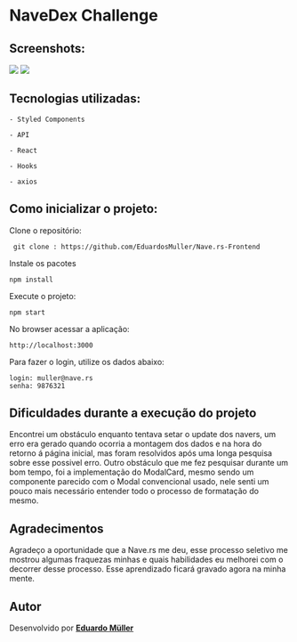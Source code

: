 <h1>  NaveDex Challenge </h1>

## Screenshots:

<img src="./src/assets/screen1.png">
<img src="./src/assets/screen2.png">

## Tecnologias utilizadas:
```
- Styled Components

- API

- React 

- Hooks

- axios

```

 
## Como inicializar o projeto:

Clone  o repositório: 
```
 git clone : https://github.com/EduardosMuller/Nave.rs-Frontend
```
Instale os pacotes
```
npm install
```

Execute o projeto:
```
npm start
```
No browser acessar a aplicação:
```
http://localhost:3000
```
Para fazer o login, utilize os dados abaixo:
```
login: muller@nave.rs
senha: 9876321
```

## Dificuldades durante a execução do projeto

Encontrei um obstáculo enquanto tentava setar o update dos navers, um erro era gerado quando ocorria a montagem dos dados e na hora do retorno á página inicial, mas foram resolvidos após uma longa pesquisa sobre esse possivel erro.
Outro obstáculo que me fez pesquisar durante um bom tempo, foi a implementação do ModalCard, mesmo sendo um componente parecido com o Modal convencional usado, nele senti um pouco mais necessário entender todo o processo de formatação do mesmo.



## Agradecimentos

Agradeço a oportunidade que a Nave.rs me deu, esse processo seletivo me mostrou algumas fraquezas minhas e quais habilidades eu melhorei com o decorrer desse processo. Esse aprendizado ficará gravado agora na minha mente.

## Autor

Desenvolvido por [**Eduardo Müller**](https://www.linkedin.com/in/eduardosm%C3%BCller/)